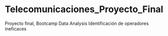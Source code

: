 # Telecomunicaciones_Proyecto_Final
Proyecto final, Bootcamp Data Analysis
Identificación de operadores ineficaces
